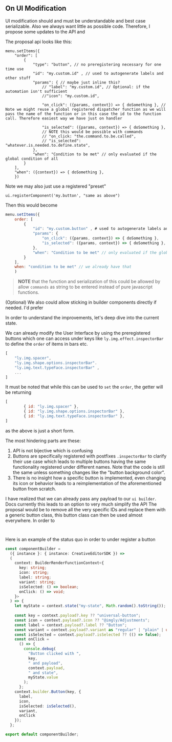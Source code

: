 ## On UI Modification 
UI modification should and must be understandable and best case serializable. Also we always want little as possible code.
Therefore, I propose some updates to the API and 

The proposal api looks like this:
```jsonc
menu.setItems({
    "order": [
        {
            "type": "button", // no preregistering necessary for one time use
            "id": "my.custom.id" , // used to autogenerate labels and other stuff
            "params": { // maybe just inline this?
                // "label": "my.custom.id", // Optional: if the automation isn't sufficient
                //"icon": "my.custom.id",
                
                "on_click": ({params, context}) => { doSomething }, // Note we might reuse a global registered dispatcher function as we will pass the name of the function or in this case the id to the function call. Therefore easiest way we have just on handler

                "is_selected": ({params, context}) => { doSomething },
                // NOTE this would be possible with commands 
                // "on_click: "the.command.to.be.called", 
                // "is_selected": "whatever.is.needed.to.define.state",
            },
            "when": "Condition to be met" // only evaluated if the global condition of all 
        }
    ],
    "when": ({context}) => { doSomething },
    })
```
Note we may also just use a registered "preset"
```JS
ui.registerComponent('my.button', "same as above")
```

Then this would become 

```js
menu.setItems({
    order: [
        {
            "id": "my.custom.button" , # used to autogenerate labels and other stuff
            "params": {
                "on_click": ({params, context}) => { doSomething },
                "is_selected": ({params, context}) => { doSomething },
            },
            "when": "Condition to be met" // only evaluated if the global condition of all items is true. Lets us remove singular buttons
        }
    ],
    when: "condition to be met" // we already have that
    )

```


> **NOTE** that the function and serialization of this could be allowed by allow `commands` as string to be entered instead of pure javascript functions. 


(Optional) We also could allow sticking in builder components directly if needed. I'd prefer 

In order to understand the improvements, let's deep dive into the current state.

We can already modify the User Interface by using the preregistered buttons which one can access under keys like `ly.img.effect.inspectorBar` to define the `order` of items in bars etc.
```js
[
    "ly.img.spacer",
    "ly.img.shape.options.inspectorBar".
    "ly.img.text.typeFace.inspectorBar" ,
    ...
]
```
It must be noted that while this can be used to `set` the `order`, the getter will be returning 

```js
[
        { id: "ly.img.spacer" },
        { id: "ly.img.shape.options.inspectorBar" },
        { id: "ly.img.text.typeFace.inspectorBar" },
]
```
as the above is just a short form.

The most hindering parts are these: 

1. API is not bijective which is confusing
2. Buttons are specifically registered with postfixes `.inspectorBar` to clarify their use case which leads to multiple buttons having the same functionality registered under different names. Note that the code is still the same unless something changes like the "button background color".
3. There is no insight how a specific button is implemented, even changing its icon or behavior leads to a reimplementation of the aforementioned button from scratch.



I have realized that we can already pass any payload to our `ui builder`. 
Docs currently this leads to an option to very much simplify the API
The proposal would be to remove all the very specific IDs and replace them with a generic button class, this button class can then be used almost everywhere. In order to 

```


```
Here is an example of the status quo in order to under register a button

```typescript
const componentBuilder =
  ({ instance }: { instance: CreativeEditorSDK }) =>
  (
    context: BuilderRenderFunctionContext<{
      key: string;
      icon: string;
      label: string;
      variant: string;
      isSelected: () => boolean;
      onClick: () => void;
    }>
  ) => {
    let myState = context.state("my-state", Math.random().toString());
    
    const key = context.payload?.key ?? "universal-button";
    const icon = context.payload?.icon ?? "@imgly/Adjustments";
    const label = context.payload?.label ?? "Button";
    const variant = context.payload?.variant as "regular" | "plain" | undefined;
    const isSelected = context.payload?.isSelected ?? (() => false);
    const onClick =
      () => {
        console.debug(
          "Button clicked with ",
          key,
          " and payload",
          context.payload,
          " and state",
          myState.value
        );
      };
    context.builder.Button(key, {
      label,
      icon,
      isSelected: isSelected(),
      variant,
      onClick
    });
  };

export default componentBuilder;

```
